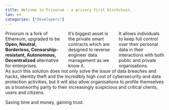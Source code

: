```yaml
---
title: Welcome to Privorum - a privacy first blockchain.
lan: en
categories: ["Developers"]
---
```


<div class="columns is-centered is-one-third">

<div class="column is-centered-tablet-portrait">
Privorum is a fork of Ethereum, upgraded to be <b>Open, Neutral, Borderless, Censorship-resistant, Autonomous, Decentralized</b> alternative for enterprises. 
</div>

<div class="column is-centered-tablet-portrait">
It’s biggest asset is the private smart contracts which are designed to reverse engineer data management as we know it. 
</div>

<div class="column is-centered-tablet-portrait">
It allows individuals to keep full control over their personal data in their interactions with both public and private organisations.
</div>


</div>

<div class="column is-centered-tablet-portrait">
As such this solution does not only solve the issue of data breaches and hacks, identity theft and the incredibly high cost of cybersecurity and data protection activities, but it will also allow organisations to profile themselves as a trustworthy party to their increasingly suspicious and critical clients, users and citizens.  

Saving time and money, gaining trust.
</div>
